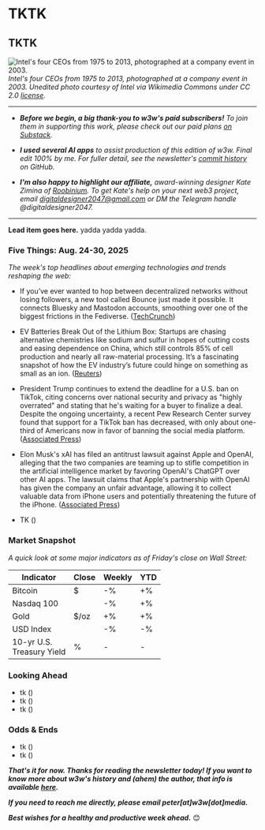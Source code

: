 # TKTK
## TKTK

![Intel's four CEOs from 1975 to 2013, photographed at a company event in 2003.](https://upload.wikimedia.org/wikipedia/commons/7/7f/Intel_CEOs_Gordon_Moore_Craig_Barrett_Andy_Grove_Paul_Otellini_%288575080529%29.jpg)
*Intel's four CEOs from 1975 to 2013, photographed at a company event in 2003. Unedited photo courtesy of Intel via Wikimedia Commons under CC 2.0 [license](https://creativecommons.org/licenses/by/2.0/deed.en).*

<hr>

- _**Before we begin, a big thank-you to w3w's paid subscribers!** To join them in supporting this work, please check out our paid plans [on Substack](https://w3wnews.substack.com/subscribe)._

- _**I used several AI apps** to assist production of this edition of w3w. Final edit 100% by me. For fuller detail, see the newsletter's [commit history](https://github.com/peteramckay/w3wnewsletter/commits) on GitHub._

- _**I'm also happy to highlight our affiliate,** award-winning designer Kate Zimina of [Roobinium](https://dribbble.com/roobinium). To get Kate's help on your next web3 project, email digitaldesigner2047@gmail.com or DM the Telegram handle @digitaldesigner2047._

<hr>

**Lead item goes here.** yadda yadda yadda.

### Five Things: Aug. 24-30, 2025

*The week's top headlines about emerging technologies and trends reshaping the web:*

- If you’ve ever wanted to hop between decentralized networks without losing followers, a new tool called Bounce just made it possible. It connects Bluesky and Mastodon accounts, smoothing over one of the biggest frictions in the Fediverse. ([TechCrunch](https://techcrunch.com/2025/08/25/bounce-launches-a-service-for-moving-accounts-between-bluesky-and-mastodon/)) <!-- Draft news summary by ChatGPT -->

- EV Batteries Break Out of the Lithium Box: Startups are chasing alternative chemistries like sodium and sulfur in hopes of cutting costs and easing dependence on China, which still controls 85% of cell production and nearly all raw-material processing. It’s a fascinating snapshot of how the EV industry’s future could hinge on something as small as an ion. ([Reuters](https://www.reuters.com/business/media-telecom/factbox-competing-battery-technologies-shape-ev-industry-2025-08-25/)) <!-- Draft news summary by ChatGPT -->

- President Trump continues to extend the deadline for a U.S. ban on TikTok, citing concerns over national security and privacy as "highly overrated" and stating that he's waiting for a buyer to finalize a deal. Despite the ongoing uncertainty, a recent Pew Research Center survey found that support for a TikTok ban has decreased, with only about one-third of Americans now in favor of banning the social media platform. ([Associated Press](https://apnews.com/article/trump-tiktok-china-extension-deadline-4a66fbd0e485db5b3da83c176f22ad11)) <!-- Draft news summary by Leo/Llama 3.1 8B -->

- Elon Musk's xAI has filed an antitrust lawsuit against Apple and OpenAI, alleging that the two companies are teaming up to stifle competition in the artificial intelligence market by favoring OpenAI's ChatGPT over other AI apps. The lawsuit claims that Apple's partnership with OpenAI has given the company an unfair advantage, allowing it to collect valuable data from iPhone users and potentially threatening the future of the iPhone. ([Associated Press](https://apnews.com/article/elon-musk-apple-openai-chatgpt-8cc360bd419894ad8c6bfdd79eb5693f)) <!-- Draft news summary by Leo/Llama 3.1 8B -->

- TK ([]())

### Market Snapshot

*A quick look at some major indicators as of Friday's close on Wall Street:*

<table>

  <thead>
    <tr>
      <th>Indicator</th>
      <th>Close</th>
      <th>Weekly</th>
      <th>YTD</th>
    </tr>
  </thead>

  <tbody>
   <tr>
     <td>Bitcoin</td>
     <td>$</td>
     <td>-%</td>
     <td>+%</td>
   </tr>

   <tr>
     <td>Nasdaq 100</td>
     <td></td>
     <td>-%</td>
     <td>+%</td>
   </tr>

   <tr>
     <td>Gold</td>
     <td>$/oz</td>
     <td>+%</td>
     <td>+%</td>
   </tr>

   <tr>
     <td>USD Index</td>
     <td></td>
     <td>-%</td>
     <td>-%</td>
   </tr>

   <tr>
     <td>10-yr U.S.<br> Treasury Yield</td>
     <td>%</td>
     <td>-</td>
     <td>-</td>
   </tr>

</tbody>
</table>

### Looking Ahead

- tk ([]())
- tk ([]())
- tk ([]())

### Odds & Ends

- tk ([]())
- tk ([]())

_**That's it for now. Thanks for reading the newsletter today! If you want to know more about w3w's history and (ahem) the author, that info is available [here](https://w3wnews.substack.com/about).**_

_**If you need to reach me directly, please email peter[at]w3w[dot]media.**_

_**Best wishes for a healthy and productive week ahead.**_ 😊
